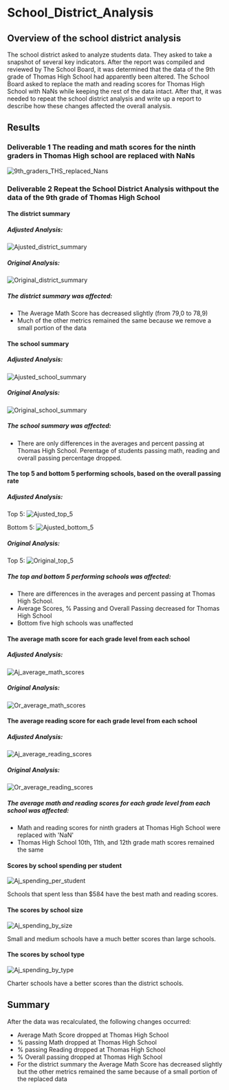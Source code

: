 # School_District_Analysis

## Overview of the school district analysis
The school district asked to analyze students data. They asked to take a snapshot of several key indicators.
After the report was compiled and reviewed by The School Board, it was determined that the data of the 9th grade of Thomas High School had apparently been altered. The School Board asked to replace the math and reading scores for Thomas High School with NaNs while keeping the rest of the data intact. 
After that, it was needed to repeat the school district analysis and write up a report to describe how these changes affected the overall analysis.

## Results

### Deliverable 1 The reading and math scores for the ninth graders in Thomas High school are replaced with NaNs 
![9th_graders_THS_replaced_Nans](images/Aj_Check_student_for_NaN.png)


### Deliverable 2 Repeat the School District Analysis withpout the data of the 9th grade of Thomas High School

#### The district summary

##### Adjusted Analysis:
![Ajusted_district_summary](images/Aj_district_summary.png)

##### Original Analysis:
![Original_district_summary](images/O_district_summary.png)

#####  The district summary was affected:
- The Average Math Score has decreased slightly (from 79,0  to 78,9)
- Much of the other metrics remained the same because we remove a small portion of the data

#### The school summary


##### Adjusted Analysis:
![Ajusted_school_summary](images/Aj_School_Summary.png)

##### Original Analysis:
![Original_school_summary](images/O_School_Summary.png)

#####  The school summary was affected:
- There are only differences in the averages and percent passing at Thomas High School. Perentage of students passing math, reading  and overall passing percentage dropped.

#### The top 5 and bottom 5 performing schools, based on the overall passing rate

##### Adjusted Analysis:
Top 5:
![Ajusted_top_5](images/Aj_top_five_schools.png)

Bottom 5:
![Ajusted_bottom_5](images/Aj_bottom_five.png)

##### Original Analysis:
Top 5:
![Original_top_5](images/O_top_five_schools_by_Overall_Passing.png)

#####  The top and bottom 5 performing schools was affected:
- There are differences in the averages and percent passing at Thomas High School.
- Average Scores, % Passing and Overall Passing decreased for Thomas High School
- Bottom five high schools was unaffected

#### The average math score for each grade level from each school

##### Adjusted Analysis:
![Aj_average_math_scores](images/Aj_math_score.png)

##### Original Analysis:
![Or_average_math_scores](images/O_math_scores_by_grade.png)

#### The average reading score for each grade level from each school

##### Adjusted Analysis:
![Aj_average_reading_scores](images/Aj_reading_score.png)

##### Original Analysis:
![Or_average_reading_scores](images/O_reading_scores_by_grade.png)

##### The average math and reading scores for each grade level from each school was affected:
- Math and reading scores for ninth graders at Thomas High School were replaced with 'NaN'
- Thomas High School 10th, 11th, and 12th grade math scores remained the same

#### Scores by school spending per student
![Aj_spending_per_student](images/Aj_spend_per_stu.png)

Schools that spent less than $584 have the best math and reading scores.

#### The scores by school size
![Aj_spending_by_size](images/Aj_Scores_school_size.png)

Small and medium schools have a much better scores than large schools.

#### The scores by school type
![Aj_spending_by_type](images/Aj_score_by_school_type.png)

Charter schools have a better scores than the district schools.

## Summary
After the data was recalculated, the following changes occurred:
- Average Math Score dropped at Thomas High School
- % passing Math dropped at Thomas High School
- % passing Reading dropped at Thomas High School
- % Overall passing dropped at Thomas High School
- For the district summary the Average Math Score has decreased slightly but the other metrics remained the same because of a small portion of the replaced data

